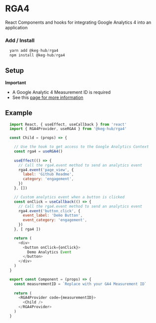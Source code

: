 # RGA4
React Components and hooks for integrating Google Analytics 4 into an application

### Add / Install

```js
  yarn add @keg-hub/rga4
  npm install @keg-hub/rga4
```

## Setup

**Important**
* A Google Analytic 4 Measurement ID is required
* See this [page for more information](https://support.google.com/analytics/answer/9306384?visit_id=637436678402332999-753716772&rd=1)


## Example

  ```javascript
    import React, { useEffect, useCallback } from 'react'
    import { RGA4Provider, useRGA4 } from '@keg-hub/rga4'

    const Child = (props) => {

      // Use the hook to get access to the Google Analytics Context
      const rga4 = useRGA4()
      
      useEffect(() => {
        // Call the rga4.event method to send an analytics event
        rga4.event('page_view', {
          label: 'Github Readme',
          category: 'engagement',
        })
      }, [])

      // Custom analytics event when a button is clicked
      const onClick = useCallback(() => {
        // Call the rga4.event method to send an analytics event
        rga4.event('button_click', {
          event_label: 'Demo Button',
          event_category: 'engagement',
        })
      }, [ rga4 ])

      return (
        <div>
          <button onClick={onClick}>
            Demo Analytics Event
          </button>
        </div>
      )
    }

    export const Component = (props) => {
      const measurementID = `Replace with your GA4 Measurement ID`
      
      return (
        <RGA4Provider code={measurementID}>
          <Child />
        </RGA4Provider>
      )
    }
  ```
